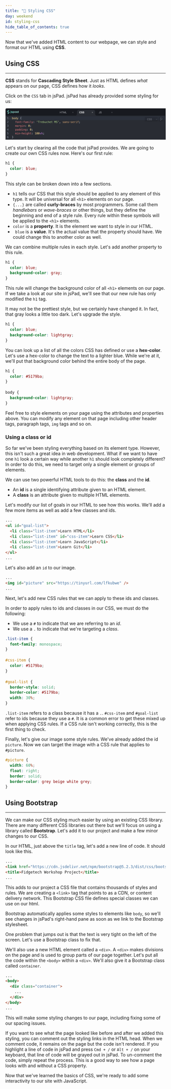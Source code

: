 ```yaml
---
title: "📓 Styling CSS"
day: weekend
id: styling-css
hide_table_of_contents: true
---
```


Now that we've added HTML content to our webpage, we can style and format our HTML using **CSS**.

## Using CSS
---

**CSS** stands for **Cascading Style Sheet**. Just as HTML defines *what* appears on our page, CSS defines how it *looks*.

Click on the `CSS` tab in jsPad. jsPad has already provided some styling for us:

![CSS tab in jsPad](/images/workshop/jspad/jspad-css.png)


Let's start by clearing all the code that jsPad provides. We are going to create our own CSS rules now. Here's our first rule:

```css
h1 {
  color: blue;
}
```

This style can be broken down into a few sections.

* `h1` tells our CSS that this style should be applied to any element of this type. It will be universal for all `<h1>` elements on our page.
* `{...}` are called **curly-braces** by most programmers. Some call them *handlebars* or *wave-braces* or other things, but they define the beginning and end of a style rule. Every rule within these symbols will be applied to the `<h1>` elements.
* `color` is a **property**. It is the element we want to style in our HTML.
* ` blue` is a **value**. It's the actual value that the property should have. We could change this to another color as well.

We can combine multiple rules in each style. Let's add another property to this rule.

```css
h1 {
  color: blue;
  background-color: gray;
}
```

This rule will change the background color of all `<h1>` elements on our page. If we take a look at our site in jsPad, we'll see that our new rule has only modified the `h1` tag.

It may not be the prettiest style, but we certainly have changed it. In fact, that gray looks a little too dark. Let's upgrade the style.

```css
h1 {
  color: blue;
  background-color: lightgray;
}
```

You can look up a list of all the colors CSS has defined or use a **hex-color**. Let's use a hex-color to change the text to a lighter blue. While we're at it, we'll put that background color behind the entire body of the page.

```css
h1 {
  color: #5179ba;
}

body {
  background-color: lightgray;
}
```

Feel free to style elements on your page using the attributes and properties above. You can modify any element on that page including other header tags, paragraph tags, `img` tags and so on.

### Using a class or id

So far we've been styling everything based on its element type. However, this isn't such a great idea in web development. What if we want to have one `h1` look a certain way while another `h1` should look completely different? In order to do this, we need to target only a single element or groups of elements.

We can use two powerful HTML tools to do this: the **class** and the **id**.

* An **id** is a single identifying attribute given to an HTML element.
* A **class** is an attribute given to multiple HTML elements.

Let's modify our list of goals in our HTML to see how this works. We'll add a few more items as well as add a few classes and ids.

```html
...
<ul id="goal-list">
  <li class="list-item">Learn HTML</li>
  <li class="list-item" id="css-item">Learn CSS</li>
  <li class="list-item">Learn JavaScript</li>
  <li class="list-item">Learn Git</li>
</ul>
...
```

Let's also add an `id` to our image.

```html
...
<img id="picture" src="https://tinyurl.com/lfkubwe" />
...
```

Next, let's add new CSS rules that we can apply to these ids and classes.

In order to apply rules to ids and classes in our CSS, we must do the following:

* We use a `#` to indicate that we are referring to an *id*.
* We use a `.` to indicate that we're targeting a *class*.

```css
.list-item {
  font-family: monospace;
}

#css-item {
  color: #5179ba;
}

#goal-list {
  border-style: solid;
  border-color: #5179ba;
  width: 30%;
}
```

`.list-item` refers to a class because it has a `.`. `#css-item` and `#goal-list` refer to ids because they use a `#`. It is a common error to get these mixed up when applying CSS rules. If a CSS rule isn't working correctly, this is the first thing to check.

Finally, let's give our image some style rules. We've already added the id `picture`. Now we can target the image with a CSS rule that applies to `#picture`.

```css
#picture {
  width: 60%;
  float: right;
  border: solid;
  border-color: grey beige white grey;
}
```

## Using Bootstrap
---

We can make our CSS styling much easier by using an existing CSS library. There are many different CSS libraries out there but we'll focus on using a library called **Bootstrap**. Let's add it to our project and make a few minor changes to our CSS.

In our HTML, just above the `title` tag, let's add a new line of code. It should look like this.

```html
...
<link href="https://cdn.jsdelivr.net/npm/bootstrap@5.2.3/dist/css/bootstrap.min.css" rel="stylesheet" />
<title>Fidgetech Workshop Project</title>
...
```

This adds to our project a CSS file that contains thousands of styles and rules. We are creating a `<link>` tag that points to as a CDN, or content delivery network. This Bootstrap CSS file defines special classes we can use on our html.

Bootstrap automatically applies some styles to elements like `body`, so we'll see changes in jsPad's right-hand pane as soon as we link to the Bootstrap stylesheet.

One problem that jumps out is that the text is very tight on the left of the screen. Let's use a Bootstrap class to fix that.

We'll also use a new HTML element called a `<div>`. A `<div>` makes divisions on the page and is used to group parts of our page together. Let's put all the code within the `<body>` within a `<div>`. We'll also give it a Bootstrap class called `container`.

```html
...
<body>
  <div class="container">
    ...
  </div>
</body>
...
```

This will make some styling changes to our page, including fixing some of our spacing issues.

If you want to see what the page looked like before and after we added this styling, you can comment out the styling links in the HTML head. When we comment code, it remains on the page but the code isn't rendered. If you highlight a line of code in jsPad and press `Cmd + /` or `Alt + /` on your keyboard, that line of code will be grayed out in jsPad. To un-comment the code, simply repeat the process. This is a good way to see how a page looks with and without a CSS property.

Now that we've learned the basics of CSS, we're ready to add some interactivity to our site with JavaScript.
